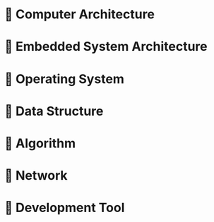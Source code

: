 # :book: Computer Architecture

# :book: Embedded System Architecture

# :book: Operating System

# :book: Data Structure

# :book: Algorithm

# :book: Network

# :book: Development Tool

